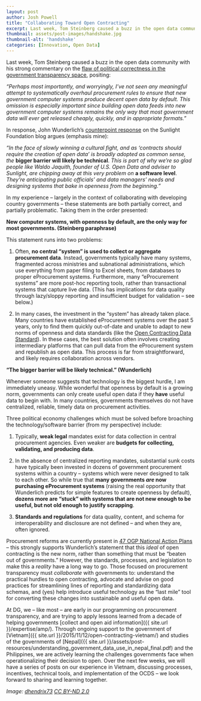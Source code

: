 ```yaml
---
layout: post
author: Josh Powell
title: "Collaborating Toward Open Contracting"
excerpt: Last week, Tom Steinberg caused a buzz in the open data community with his strong commentary on...
thumbnail: assets/post-images/handshake.jpg
thumbnail-alt: 'handshake'
categories: [Innovation, Open Data]
---
```


Last week, Tom Steinberg caused a buzz in the open data community with his strong commentary on the [flaw of political correctness in the government transparency space](http://civichall.org/civicist/over-politeness-is-the-fatal-flaw-in-the-open-data-movement/), positing:

  *“Perhaps most importantly, and worryingly, I’ve not seen any meaningful attempt to systematically overhaul procurement rules to ensure that new government computer systems produce decent open data by default. This omission is especially important since building open data feeds into new government computer systems remains the only way that most government data will ever get released cheaply, quickly, and in appropriate formats.”*

In response, John Wunderlich’s [counterpoint response](http://sunlightfoundation.com/blog/2016/04/27/the-false-choice-between-criticism-and-collaboration/) on the Sunlight Foundation blog argues (emphasis mine):  

  *“In the face of slowly winning a cultural fight, and as ‘contracts should require the creation of open data’ is broadly adopted as common sense, the* **bigger barrier will likely be technical**. *This is part of why we’re so glad people like Waldo Jaquith, founder of U.S. Open Data and adviser to Sunlight, are chipping away at this very problem on* **a software level**. *They’re anticipating public officials’ and data managers’ needs and designing systems that bake in openness from the beginning.”*

In my experience – largely in the context of collaborating with developing country governments – these statements are both partially correct, and partially problematic. Taking them in the order presented:

**New computer systems, with openness by default, are the only way for most governments. (Steinberg paraphrase)**

This statement runs into two problems:

1. Often, **no central “system” is used to collect or aggregate procurement data**. Instead, governments typically have many systems, fragmented across ministries and subnational administrations, which use everything from paper filing to Excel sheets, from databases to proper eProcurement systems. Furthermore, many “eProcurement systems” are more post-hoc reporting tools, rather than transactional systems that capture live data. (This has implications for data quality through lazy/sloppy reporting and insufficient budget for validation – see below.)

2. In many cases, the investment in the “system” has already taken place. Many countries have established eProcurement systems over the past 5 years, only to find them quickly out-of-date and unable to adapt to new norms of openness and data standards (like the [Open Contracting Data Standard](http://standard.open-contracting.org/latest/en/)). In these cases, the best solution often involves creating intermediary platforms that can pull data from the eProcurement system and republish as open data. This process is far from straightforward, and likely requires collaboration across vendors.

**“The bigger barrier will be likely technical.” (Wunderlich)**

Whenever someone suggests that technology is the biggest hurdle, I am immediately uneasy. While wonderful that openness by default is a growing norm, governments can only create useful open data if they **have** useful data to begin with. In many countries, governments themselves do not have centralized, reliable, timely data on procurement activities. 

Three political economy challenges which must be solved before broaching the technology/software barrier (from my perspective) include:

1. Typically, **weak legal** mandates exist for data collection in central procurement agencies. Even weaker are **budgets for collecting, validating, and producing data**. 

2. In the absence of centralized reporting mandates, substantial sunk costs have typically been invested in dozens of government procurement systems within a country – systems which were never designed to talk to each other. So while true that **many governments *are* now purchasing eProcurement systems** (raising the real opportunity that Wunderlich predicts for simple features to create openness by default), **dozens more are “stuck” with systems that are not new enough to be useful, but not old enough to justify scrapping**.

3. **Standards and regulations** for data quality, content, and schema for interoperability and disclosure are not defined – and when they are, often ignored.

Procurement reforms are currently present in [47 OGP National Action Plans](http://www.opengovpartnership.org/blog/georg-neumann/2016/03/28/great-ideas-ogp-action-plans-open-contracting) – this strongly supports Wunderlich’s statement that this *ideal* of open contracting is the new norm, rather than something that must be “beaten out of governments.” However, the standards, processes, and legislation to make this a *reality* have a long way to go. Those focused on procurement transparency must *collaborate* with governments to: understand the practical hurdles to open contracting, advocate and advise on good practices for streamlining lines of reporting and standardizing data schemas, and (yes) help introduce useful technology as the “last mile” tool for converting these changes into sustainable and useful open data.

At DG, we – like most – are early in our programming on procurement transparency, and are trying to apply lessons learned from a decade of helping governments [collect and open aid information]({{ site.url }}/expertise/amp/). Through ongoing support to the government of [Vietnam]({{ site.url }}/2015/11/12/open-contracting-vietnam/) and studies of the governments of [Nepal]({{ site.url }}/assets/post-resources/understanding_government_data_use_in_nepal_final.pdf) and the Philippines, we are actively learning the challenges governments face when operationalizing their decision to open. Over the next few weeks, we will have a series of posts on our experience in Vietnam, discussing processes, incentives, technical tools, and implementation of the OCDS – we look forward to sharing and learning together. 

*Image: [dhendrix73](https://www.flickr.com/photos/dhendrix/6644037141/) [CC BY-ND 2.0](https://creativecommons.org/licenses/by-nd/2.0/)*
